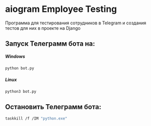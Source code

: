 # aiogram Employee Testing
 
Программа для тестирования сотрудников в Telegram и создания тестов для них в
проекте на Django
## Запуск Телеграмм бота на:
##### Windows
```sh
python bot.py
```
##### Linux
```sh
python3 bot.py
```
## Остановить Телеграмм бота:
```sh
taskkill /f /IM "python.exe"
```